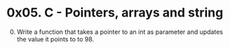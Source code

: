 # 0x05. C - Pointers, arrays and string
0. Write a function that takes a pointer to an int as parameter and updates the value it points to to 98.
